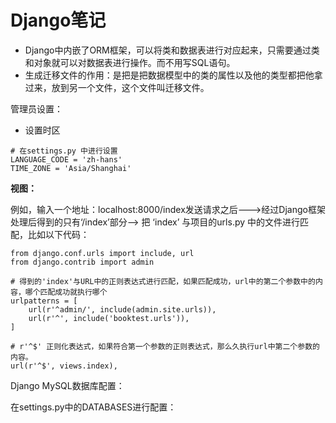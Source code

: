 # Django笔记

- Django中内嵌了ORM框架，可以将类和数据表进行对应起来，只需要通过类和对象就可以对数据表进行操作。而不用写SQL语句。
- 生成迁移文件的作用：是把是把数据模型中的类的属性以及他的类型都把他拿过来，放到另一个文件，这个文件叫迁移文件。



管理员设置：

- 设置时区

```
# 在settings.py 中进行设置
LANGUAGE_CODE = 'zh-hans'
TIME_ZONE = 'Asia/Shanghai'
```



**视图：**

例如，输入一个地址：localhost:8000/index发送请求之后--->经过Django框架处理后得到的只有‘/index’部分--> 把 ‘index’ 与项目的urls.py 中的文件进行匹配，比如以下代码：

```
from django.conf.urls import include, url
from django.contrib import admin

# 得到的'index'与URL中的正则表达式进行匹配，如果匹配成功，url中的第二个参数中的内容，哪个匹配成功就执行哪个
urlpatterns = [
    url(r'^admin/', include(admin.site.urls)),
    url(r'^', include('booktest.urls')),
]
```

```
# r'^$' 正则化表达式，如果符合第一个参数的正则表达式，那么久执行url中第二个参数的内容。
url(r'^$', views.index),
```


Django MySQL数据库配置：

在settings.py中的DATABASES进行配置：





